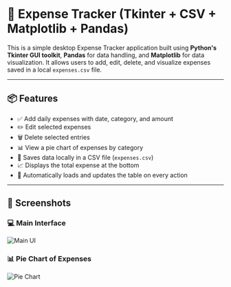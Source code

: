 # 🧾 Expense Tracker (Tkinter + CSV + Matplotlib + Pandas)

This is a simple desktop Expense Tracker application built using **Python's Tkinter GUI toolkit**, **Pandas** for data handling, and **Matplotlib** for data visualization. It allows users to add, edit, delete, and visualize expenses saved in a local `expenses.csv` file.

---

## 📦 Features

- ✅ Add daily expenses with date, category, and amount
- ✏️ Edit selected expenses
- 🗑️ Delete selected entries
- 📊 View a pie chart of expenses by category
- 💾 Saves data locally in a CSV file (`expenses.csv`)
- 📈 Displays the total expense at the bottom
- 🔄 Automatically loads and updates the table on every action

---

## 📸 Screenshots

### 💻 Main Interface
![Main UI](https://raw.githubusercontent.com/your-username/your-repo-name/main/images/main_ui.png)

### 📊 Pie Chart of Expenses
![Pie Chart](https://raw.githubusercontent.com/your-username/your-repo-name/main/images/pie_chart.png)
